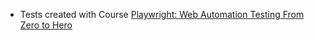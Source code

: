 - Tests created with Course [Playwright: Web Automation Testing From Zero to Hero](https://symfonia.udemy.com/course/playwright-from-zero-to-hero/)
